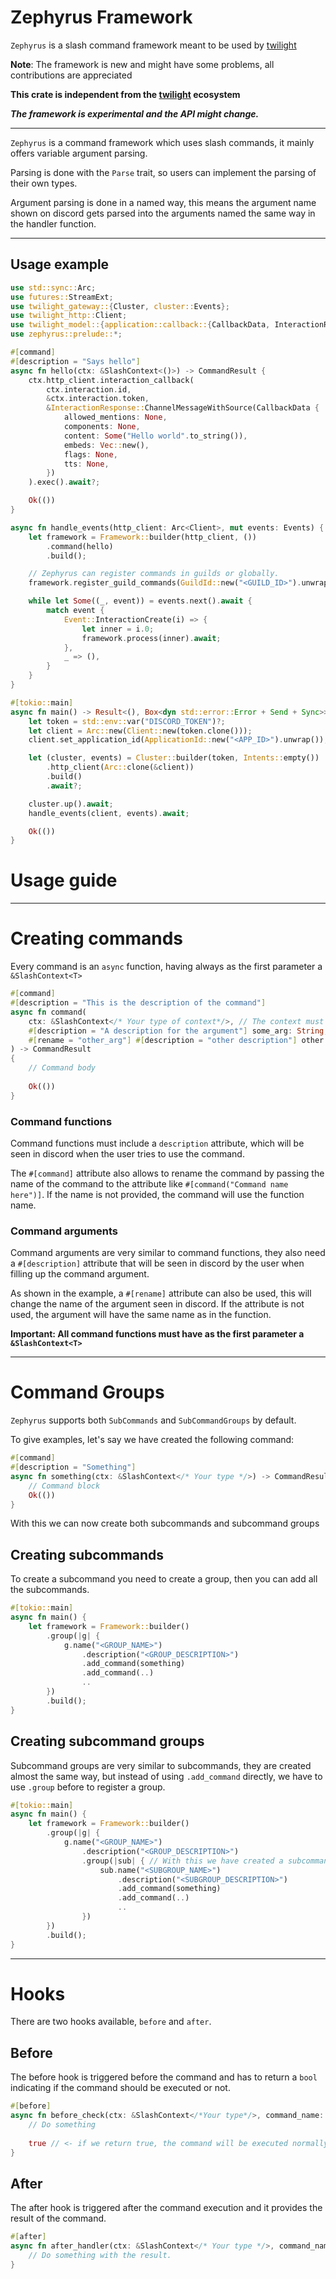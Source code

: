 # Zephyrus Framework

`Zephyrus` is a slash command framework meant to be used by [twilight](https://twilight.rs/)

**Note**: The framework is new and might have some problems, all contributions are appreciated

<strong>This crate is independent from the [twilight](https://twilight.rs/) ecosystem</strong>


***The framework is experimental and the API might change.***
***

`Zephyrus` is a command framework which uses slash commands, it mainly offers variable argument parsing.

Parsing is done with the `Parse` trait, so users can implement the parsing of their own types.

Argument parsing is done in a named way, this means the argument name shown on discord gets parsed into
the arguments named the same way in the handler function.

***

## Usage example

```rust
use std::sync::Arc;
use futures::StreamExt;
use twilight_gateway::{Cluster, cluster::Events};
use twilight_http::Client;
use twilight_model::{application::callback::{CallbackData, InteractionResponse}, gateway::{event::Event, Intents}, id::{ApplicationId, GuildId}};
use zephyrus::prelude::*;

#[command]
#[description = "Says hello"]
async fn hello(ctx: &SlashContext<()>) -> CommandResult {
    ctx.http_client.interaction_callback(
        ctx.interaction.id,
        &ctx.interaction.token,
        &InteractionResponse::ChannelMessageWithSource(CallbackData {
            allowed_mentions: None,
            components: None,
            content: Some("Hello world".to_string()),
            embeds: Vec::new(),
            flags: None,
            tts: None,
        })
    ).exec().await?;

    Ok(())
}

async fn handle_events(http_client: Arc<Client>, mut events: Events) {
    let framework = Framework::builder(http_client, ())
        .command(hello)
        .build();

    // Zephyrus can register commands in guilds or globally.
    framework.register_guild_commands(GuildId::new("<GUILD_ID>").unwrap()).await.unwrap();

    while let Some((_, event)) = events.next().await {
        match event {
            Event::InteractionCreate(i) => {
                let inner = i.0;
                framework.process(inner).await;
            },
            _ => (),
        }
    }
}

#[tokio::main]
async fn main() -> Result<(), Box<dyn std::error::Error + Send + Sync>> {
    let token = std::env::var("DISCORD_TOKEN")?;
    let client = Arc::new(Client::new(token.clone()));
    client.set_application_id(ApplicationId::new("<APP_ID>").unwrap());

    let (cluster, events) = Cluster::builder(token, Intents::empty())
        .http_client(Arc::clone(&client))
        .build()
        .await?;

    cluster.up().await;
    handle_events(client, events).await;

    Ok(())
}
```

# Usage guide

***

# Creating commands

Every command is an ``async`` function, having always as the first parameter a `&SlashContext<T>`

```rust
#[command]
#[description = "This is the description of the command"]
async fn command(
    ctx: &SlashContext</* Your type of context*/>, // The context must always be the first parameter.
    #[description = "A description for the argument"] some_arg: String,
    #[rename = "other_arg"] #[description = "other description"] other: Option<UserId>
) -> CommandResult 
{
    // Command body
    
    Ok(())
}
```

### Command functions

Command functions must include a `description` attribute, which will be seen in discord when the user tries to use the command.

The `#[command]` attribute also allows to rename the command by passing the name of the command to the attribute like
`#[command("Command name here")]`. If the name is not provided, the command will use the function name.

### Command arguments

Command arguments are very similar to command functions, they also need a `#[description]` attribute that will be seen
in discord by the user when filling up the command argument.

As shown in the example, a `#[rename]` attribute can also be used, this will change the name of the argument seen in 
discord. If the attribute is not used, the argument will have the same name as in the function.

**Important: All command functions must have as the first parameter a `&SlashContext<T>`**

***

# Command Groups

`Zephyrus` supports both `SubCommands` and `SubCommandGroups` by default.

To give examples, let's say we have created the following command:

```rust
#[command]
#[description = "Something"]
async fn something(ctx: &SlashContext</* Your type */>) -> CommandResult {
    // Command block
    Ok(())
}
```

With this we can now create both subcommands and subcommand groups

## Creating subcommands

To create a subcommand you need to create a group, then you can add all the subcommands.

```rust
#[tokio::main]
async fn main() {
    let framework = Framework::builder()
        .group(|g| {
            g.name("<GROUP_NAME>")
                .description("<GROUP_DESCRIPTION>")
                .add_command(something)
                .add_command(..)
                ..
        })
        .build();
}
```

## Creating subcommand groups

Subcommand groups are very similar to subcommands, they are created almost the same way, but instead of using
`.add_command` directly, we have to use `.group` before to register a group.

```rust
#[tokio::main]
async fn main() {
    let framework = Framework::builder()
        .group(|g| {
            g.name("<GROUP_NAME>")
                .description("<GROUP_DESCRIPTION>")
                .group(|sub| { // With this we have created a subcommand group.
                    sub.name("<SUBGROUP_NAME>")
                        .description("<SUBGROUP_DESCRIPTION>")
                        .add_command(something)
                        .add_command(..)
                        ..
                })
        })
        .build();
}
```

***

# Hooks
There are two hooks available, `before` and `after`.

## Before

The before hook is triggered before the command and has to return a `bool` indicating if the command should be executed or not.

```rust
#[before]
async fn before_check(ctx: &SlashContext</*Your type*/>, command_name: &str) -> bool {
    // Do something
    
    true // <- if we return true, the command will be executed normally.
}
```


## After

The after hook is triggered after the command execution and it provides the result of the command.

```rust
#[after]
async fn after_handler(ctx: &SlashContext</* Your type */>, command_name: &str, result: CommandResult) {
    // Do something with the result.
}
```
